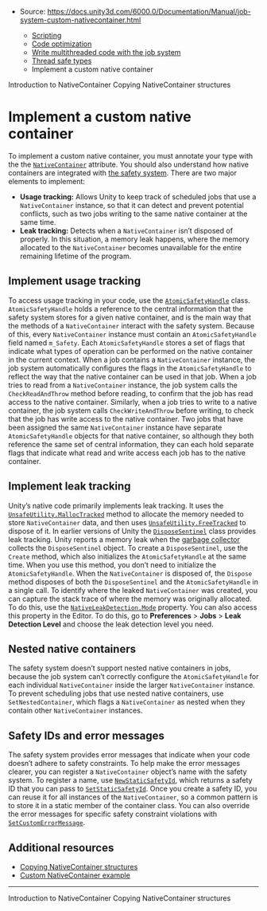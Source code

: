 * Source: https://docs.unity3d.com/6000.0/Documentation/Manual/job-system-custom-nativecontainer.html

  * [Scripting](https://docs.unity3d.com/6000.0/Documentation/Manual/scripting.html)
  * [Code optimization](https://docs.unity3d.com/6000.0/Documentation/Manual/scripting-optimization.html)
  * [Write multithreaded code with the job system](https://docs.unity3d.com/6000.0/Documentation/Manual/job-system.html)
  * [Thread safe types](https://docs.unity3d.com/6000.0/Documentation/Manual/job-system-thread-safe-types.html)
  * Implement a custom native container


[](https://docs.unity3d.com/6000.0/Documentation/Manual/job-system-native-container.html)
Introduction to NativeContainer
[](https://docs.unity3d.com/6000.0/Documentation/Manual/job-system-copy-nativecontainer.html)
Copying NativeContainer structures
# Implement a custom native container
To implement a custom native container, you must annotate your type with the the [`NativeContainer`](https://docs.unity3d.com/6000.0/Documentation/ScriptReference/Unity.Collections.LowLevel.Unsafe.NativeContainerAttribute.html) attribute. You should also understand how native containers are integrated with [the safety system](https://docs.unity3d.com/6000.0/Documentation/Manual/job-system-native-container.html#safety-system).
There are two major elements to implement:
  * **Usage tracking:** Allows Unity to keep track of scheduled jobs that use a `NativeContainer` instance, so that it can detect and prevent potential conflicts, such as two jobs writing to the same native container at the same time.
  * **Leak tracking:** Detects when a `NativeContainer` isn’t disposed of properly. In this situation, a memory leak happens, where the memory allocated to the `NativeContainer` becomes unavailable for the entire remaining lifetime of the program.


## Implement usage tracking
To access usage tracking in your code, use the [`AtomicSafetyHandle`](https://docs.unity3d.com/6000.0/Documentation/ScriptReference/Unity.Collections.LowLevel.Unsafe.AtomicSafetyHandle.html) class. `AtomicSafetyHandle` holds a reference to the central information that the safety system stores for a given native container, and is the main way that the methods of a `NativeContainer` interact with the safety system. Because of this, every `NativeContainer` instance must contain an `AtomicSafetyHandle` field named `m_Safety`.
Each `AtomicSafetyHandle` stores a set of flags that indicate what types of operation can be performed on the native container in the current context. When a job contains a `NativeContainer` instance, the job system automatically configures the flags in the `AtomicSafetyHandle` to reflect the way that the native container can be used in that job.
When a job tries to read from a `NativeContainer` instance, the job system calls the `CheckReadAndThrow` method before reading, to confirm that the job has read access to the native container. Similarly, when a job tries to write to a native container, the job system calls `CheckWriteAndThrow` before writing, to check that the job has write access to the native container. Two jobs that have been assigned the same `NativeContainer` instance have separate `AtomicSafetyHandle` objects for that native container, so although they both reference the same set of central information, they can each hold separate flags that indicate what read and write access each job has to the native container.
## Implement leak tracking
Unity’s native code primarily implements leak tracking. It uses the [`UnsafeUtility.MallocTracked`](https://docs.unity3d.com/6000.0/Documentation/ScriptReference/Unity.Collections.LowLevel.Unsafe.UnsafeUtility.MallocTracked.html) method to allocate the memory needed to store `NativeContainer` data, and then uses [`UnsafeUtility.FreeTracked`](https://docs.unity3d.com/6000.0/Documentation/ScriptReference/Unity.Collections.LowLevel.Unsafe.UnsafeUtility.FreeTracked.html) to dispose of it.
In earlier versions of Unity the [`DisposeSentinel`](https://docs.unity3d.com/6000.0/Documentation/ScriptReference/Unity.Collections.LowLevel.Unsafe.DisposeSentinel.html) class provides leak tracking. Unity reports a memory leak when the [garbage collector](https://docs.unity3d.com/6000.0/Documentation/Manual/performance-garbage-collector.html) collects the `DisposeSentinel` object. To create a `DisposeSentinel`, use the `Create` method, which also initializes the `AtomicSafetyHandle` at the same time. When you use this method, you don’t need to initialize the `AtomicSafetyHandle`. When the `NativeContainer` is disposed of, the `Dispose` method disposes of both the `DisposeSentinel` and the `AtomicSafetyHandle` in a single call.
To identify where the leaked `NativeContainer` was created, you can capture the stack trace of where the memory was originally allocated. To do this, use the [`NativeLeakDetection.Mode`](https://docs.unity3d.com/6000.0/Documentation/ScriptReference/Unity.Collections.NativeLeakDetection.Mode.html) property. You can also access this property in the Editor. To do this, go to **Preferences** > **Jobs** > **Leak Detection Level** and choose the leak detection level you need.
## Nested native containers
The safety system doesn’t support nested native containers in jobs, because the job system can’t correctly configure the `AtomicSafetyHandle` for each individual `NativeContainer` inside the larger `NativeContainer` instance.
To prevent scheduling jobs that use nested native containers, use `SetNestedContainer`, which flags a `NativeContainer` as nested when they contain other `NativeContainer` instances.
## Safety IDs and error messages
The safety system provides error messages that indicate when your code doesn’t adhere to safety constraints. To help make the error messages clearer, you can register a `NativeContainer` object’s name with the safety system.
To register a name, use [`NewStaticSafetyId`](https://docs.unity3d.com/6000.0/Documentation/ScriptReference/Unity.Collections.LowLevel.Unsafe.AtomicSafetyHandle.NewStaticSafetyId.html), which returns a safety ID that you can pass to [`SetStaticSafetyId`](https://docs.unity3d.com/6000.0/Documentation/ScriptReference/Unity.Collections.LowLevel.Unsafe.AtomicSafetyHandle.SetStaticSafetyIdl.html). Once you create a safety ID, you can reuse it for all instances of the `NativeContainer`, so a common pattern is to store it in a static member of the container class.
You can also override the error messages for specific safety constraint violations with [`SetCustomErrorMessage`](https://docs.unity3d.com/6000.0/Documentation/ScriptReference/Unity.Collections.LowLevel.Unsafe.AtomicSafetyHandle.SetCustomErrorMessage.html).
## Additional resources
  * [Copying NativeContainer structures](https://docs.unity3d.com/6000.0/Documentation/Manual/job-system-copy-nativecontainer.html)
  * [Custom NativeContainer example](https://docs.unity3d.com/6000.0/Documentation/Manual/job-system-custom-nativecontainer-example.html)


* * *
[](https://docs.unity3d.com/6000.0/Documentation/Manual/job-system-native-container.html)
Introduction to NativeContainer
[](https://docs.unity3d.com/6000.0/Documentation/Manual/job-system-copy-nativecontainer.html)
Copying NativeContainer structures
